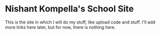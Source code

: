 # Nishant Kompella's School Site

This is the site in which I will do my stuff, like upload code and stuff. I'll add more links here later, but for now, there is nothing here.
